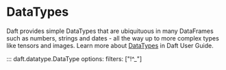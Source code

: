 # DataTypes

Daft provides simple DataTypes that are ubiquituous in many DataFrames such as numbers, strings and dates - all the way up to more complex types like tensors and images. Learn more about [DataTypes](../core_concepts.md#datatypes) in Daft User Guide.

::: daft.datatype.DataType
    options:
        filters: ["!^_"]

<!-- add more pages to filters to include them, see dataframe for example -->

<!-- fix: do we need class datatype> -->